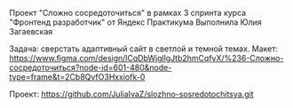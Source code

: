Проект "Сложно сосредоточиться" в рамках 3 спринта курса "Фронтенд разработчик" от Яндекс Практикума
Выполнила Юлия Загаевская

Задача: сверстать адаптивный сайт в светлой и темной темах.
Макет: https://www.figma.com/design/lCqDbWjgllgJtb2hmCqfyX/%236-Сложно-сосредоточиться?node-id=601-480&node-type=frame&t=2Cb8QvfO3Hxxiofk-0

Проект: https://github.com/JuliaIvaZ/slozhno-sosredotochitsya.git
